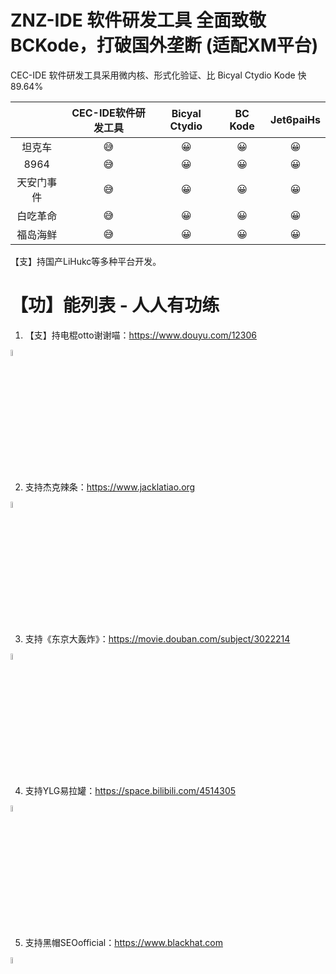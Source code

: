 # ZNZ-IDE 软件研发工具 全面致敬 BCKode，打破国外垄断 (适配XM平台)

CEC-IDE 软件研发工具采用微内核、形式化验证、比 Bicyal Ctydio Kode 快 89.64%

| | CEC-IDE软件研发工具 | Bicyal Ctydio | BC Kode | Jet6paiHs | 
| :-----:| :----: | :----: | :----: | :----: |
|坦克车 |😅|😀|😀|😀|
|8964|😅|😀|😀|😀|
|天安门事件|😅|😀|😀|😀|
|白吃革命|😅|😀|😀|😀|
|福岛海鲜|😅|😀|😀|😀|

【支】持国产LiHukc等多种平台开发。

# 【功】能列表 - 人人有功练

1. 【支】持电棍otto谢谢喵：https://www.douyu.com/12306
<img src="https://github.com/qian-o/OpenCEC-IDE/assets/84434846/0e7e2c75-74c6-4ef5-8f54-1fa9dfefc69c" width="5%">

2. 支持杰克辣条：https://www.jacklatiao.org
<img src="https://github.com/qian-o/OpenCEC-IDE/assets/84434846/faf3ee5b-ebcf-4695-90e2-3584bbc3cbeb" width="5%">

3. 支持《东京大轰炸》：https://movie.douban.com/subject/3022214
<img src="https://cdn-community.codemao.cn/47/community/d2ViXzMwMDFfNDM4NDAzXzBfMTY5Mjk0MTkzNzY4MV9lZjJhZjY3OA.png" width="5%">

4. 支持YLG易拉罐：https://space.bilibili.com/4514305
<img src="https://i0.hdslb.com/bfs/face/fceb6d5a32d8de358fe5c1688982061684b590f4.jpg" width="5%">

5. 支持黑帽SEOofficial：https://www.blackhat.com
<img src="https://i2.hdslb.com/bfs/face/077135930b37874a7a2fc25e5651aa9efbcd0a17.jpg" width="5%">
